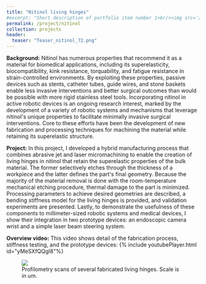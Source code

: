 ```yaml
---
title: "Nitinol living hinges"
#excerpt: "Short description of portfolio item number 1<br/><img src='/images/Laser_scanner.png'>"
permalink: /project/nitinol
collection: projects
header:
  teaser: "Teaser_nitinol_72.png"
---
```


**Background:** Nitinol has numerous properties that recommend it as a material for biomedical applications, including its superelasticity, biocompatibility, kink resistance, torquability, and fatigue resistance in strain-controlled environments. By exploiting these properties, passive devices such as stents, catheter tubes, guide wires, and stone baskets enable less invasive interventions and better surgical outcomes than would be possible with more rigid stainless steel tools. Incorporating nitinol in active robotic devices is an ongoing research interest, marked by the development of a variety of robotic systems and mechanisms that leverage nitinol's unique properties to facilitate minimally invasive surgical interventions. Core to these efforts have been the development of new fabrication and processing techniques for machining the material while retaining its superelastic structure.

**Project:** In this project, I developed a hybrid manufacturing process that combines abrasive jet and laser micromachining to enable the creation of living hinges in nitinol that retain the superelastic properties of the bulk material. The former selectively etches through the thickness of a workpiece and the latter defines the part's final geometry. Because the majority of the material removal is done with the room-temperature mechanical etching procedure, thermal damage to the part is minimized. Processing parameters to achieve desired geometries are described, a bending stiffness model for the living hinges is provided, and validation experiments are presented. Lastly, to demonstrate the usefulness of these components to millimeter-sized robotic systems and medical devices, I show their integration in two prototype devices: an endoscopic camera wrist and a simple laser beam steering system.

**Overview video:** This video shows detail of the fabrication process, stiffness testing, and the prototype devices:
{% include youtubePlayer.html id="yMeSXfQQgI8"%}

<figure>
    <img src= "{{ "Samples_5678_3Dprofile_color_big.PNG" | prepend: "/images/" | prepend: base_path }}">
    <figcaption>Profilometry scans of several fabricated living hinges. Scale is in um.</figcaption>
</figure>
